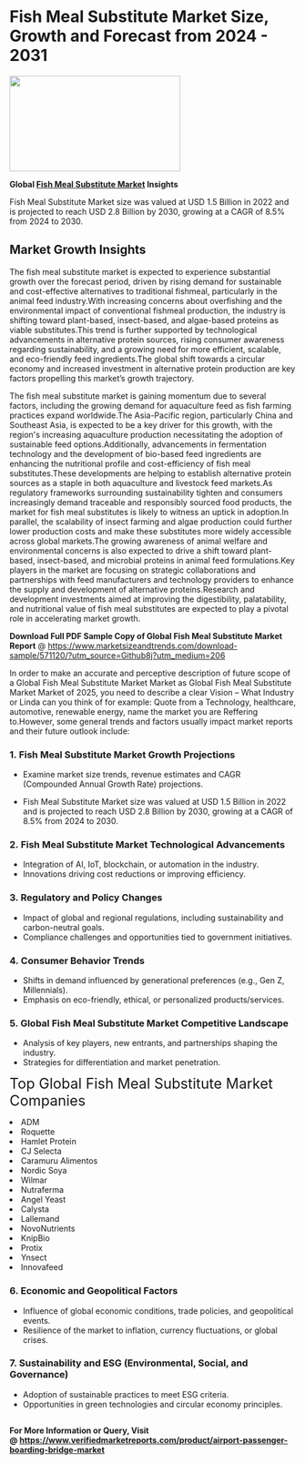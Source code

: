 <H1>Fish Meal Substitute Market Size, Growth and Forecast from 2024 - 2031</H1><img class="aligncenter size-medium wp-image-584254" src="https://thirdeyenews.in/wp-content/uploads/2024/09/Global-Market-Research-300x168.jpeg" alt="" width="300" height="168" /><p><strong>Global&nbsp;<a href="https://www.marketsizeandtrends.com/download-sample/571120/?utm_source=Github8j?utm_medium=206">Fish Meal Substitute Market</a> Insights</strong></p><p>Fish Meal Substitute Market size was valued at USD 1.5 Billion in 2022 and is projected to reach USD 2.8 Billion by 2030, growing at a CAGR of 8.5% from 2024 to 2030.</p><p><h2>Market Growth Insights</h2> <p>The fish meal substitute market is expected to experience substantial growth over the forecast period, driven by rising demand for sustainable and cost-effective alternatives to traditional fishmeal, particularly in the animal feed industry.With increasing concerns about overfishing and the environmental impact of conventional fishmeal production, the industry is shifting toward plant-based, insect-based, and algae-based proteins as viable substitutes.This trend is further supported by technological advancements in alternative protein sources, rising consumer awareness regarding sustainability, and a growing need for more efficient, scalable, and eco-friendly feed ingredients.The global shift towards a circular economy and increased investment in alternative protein production are key factors propelling this market’s growth trajectory.</p> <p>The fish meal substitute market is gaining momentum due to several factors, including the growing demand for aquaculture feed as fish farming practices expand worldwide.The Asia-Pacific region, particularly China and Southeast Asia, is expected to be a key driver for this growth, with the region's increasing aquaculture production necessitating the adoption of sustainable feed options.Additionally, advancements in fermentation technology and the development of bio-based feed ingredients are enhancing the nutritional profile and cost-efficiency of fish meal substitutes.These developments are helping to establish alternative protein sources as a staple in both aquaculture and livestock feed markets.As regulatory frameworks surrounding sustainability tighten and consumers increasingly demand traceable and responsibly sourced food products, the market for fish meal substitutes is likely to witness an uptick in adoption.In parallel, the scalability of insect farming and algae production could further lower production costs and make these substitutes more widely accessible across global markets.The growing awareness of animal welfare and environmental concerns is also expected to drive a shift toward plant-based, insect-based, and microbial proteins in animal feed formulations.Key players in the market are focusing on strategic collaborations and partnerships with feed manufacturers and technology providers to enhance the supply and development of alternative proteins.Research and development investments aimed at improving the digestibility, palatability, and nutritional value of fish meal substitutes are expected to play a pivotal role in accelerating market growth.</p><p><span class=""><strong>Download Full PDF Sample Copy of Global Fish Meal Substitute Market Report</strong> @ <a href="https://www.marketsizeandtrends.com/download-sample/571120/?utm_source=Github8j?utm_medium=206" target="_blank">https://www.marketsizeandtrends.com/download-sample/571120/?utm_source=Github8j?utm_medium=206</a></span></p><p>In order to make an accurate and perceptive description of future scope of a Global&nbsp;Fish Meal Substitute Market Market as Global&nbsp;Fish Meal Substitute Market Market of 2025, you need to describe a clear Vision &ndash; What Industry or Linda can you think of for example: Quote from a Technology, healthcare, automotive, renewable energy, name the market you are Reffering to.However, some general trends and factors usually impact market reports and their future outlook include:</p><h3>1.&nbsp;<strong>Fish Meal Substitute Market Growth Projections</strong></h3><ul><li>Examine market size trends, revenue estimates and CAGR (Compounded Annual Growth Rate) projections.</li><li><p>Fish Meal Substitute Market size was valued at USD 1.5 Billion in 2022 and is projected to reach USD 2.8 Billion by 2030, growing at a CAGR of 8.5% from 2024 to 2030.</p></li></ul><h3>2.&nbsp;<strong>Fish Meal Substitute Market Technological Advancements</strong></h3><ul><li>Integration of AI, IoT, blockchain, or automation in the industry.</li><li>Innovations driving cost reductions or improving efficiency.</li></ul><h3>3.&nbsp;<strong>Regulatory and Policy Changes</strong></h3><ul><li>Impact of global and regional regulations, including sustainability and carbon-neutral goals.</li><li>Compliance challenges and opportunities tied to government initiatives.</li></ul><h3>4.&nbsp;<strong>Consumer Behavior Trends</strong></h3><ul><li>Shifts in demand influenced by generational preferences (e.g., Gen Z, Millennials).</li><li>Emphasis on eco-friendly, ethical, or personalized products/services.</li></ul><h3>5.&nbsp;<strong>Global Fish Meal Substitute Market Competitive Landscape</strong></h3><ul><li>Analysis of key players, new entrants, and partnerships shaping the industry.</li><li>Strategies for differentiation and market penetration.</li></ul><p data-pm-slice="1 1 []"><span style="color: inherit; font-family: inherit; font-size: 25px;">Top Global Fish Meal Substitute Market Companies</span></p><div class="" data-test-id=""><p><li>ADM</li><li> Roquette</li><li> Hamlet Protein</li><li> CJ Selecta</li><li> Caramuru Alimentos</li><li> Nordic Soya</li><li> Wilmar</li><li> Nutraferma</li><li> Angel Yeast</li><li> Calysta</li><li> Lallemand</li><li> NovoNutrients</li><li> KnipBio</li><li> Protix</li><li> Ynsect</li><li> Innovafeed</li></p></div><h3>6.&nbsp;<strong>Economic and Geopolitical Factors</strong></h3><ul><li>Influence of global economic conditions, trade policies, and geopolitical events.</li><li>Resilience of the market to inflation, currency fluctuations, or global crises.</li></ul><h3>7.&nbsp;<strong>Sustainability and ESG (Environmental, Social, and Governance)</strong></h3><ul><li>Adoption of sustainable practices to meet ESG criteria.</li><li>Opportunities in green technologies and circular economy principles.</li></ul><h2><strong style="font-size: 14px;">For More Information or Query, Visit @&nbsp;</strong><a style="background-color: #ffffff; font-size: 14px;" href="https://www.marketsizeandtrends.com/report/fish-meal-substitute-market/" target="_blank">https://www.verifiedmarketreports.com/product/airport-passenger-boarding-bridge-market</a></h2>